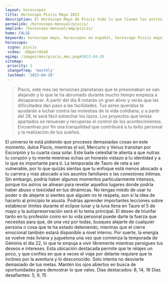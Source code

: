 ```yaml
---
layout: horoscopos
title: Horoscopo Piscis Mayo 2023
description: El Horóscopo Mayo de Piscis todo lo que tienen los astros preparados para este mes, amor, trabajo, familia. Todo sobre astrologia, tarot, predicciones. Horoscopo gratis en español, predicciones y astrología.
permalink: /horoscopo-mensual/piscis/
amplink: /horoscopo-mensual/amp/piscis/
home: FALSE
keywords: horóscopo mayo, horoscopos en español, horóscopo Piscis mayo , horóscopo esperanza gracia, horoscop, horóscopos gratis, horoscopo Piscis, Tarot, Astrologia, Zodíaco, Piscis, horoscopo gratis, horoscopo del mes 
horoscopo:
 signo: piscis
 video: -DQpmrrAIeU
ogimg: /images/mes/piscis_mes.png#2023-04-28
sitemap:
 priority: 1
 changefreq: 'monthly'
 lastmod: '2023-04-28'
---
```



 > Piscis, este mes las tensiones planetarias que te presionaban se van alejando y lo que te ha abrumado durante mucho tiempo empieza a desaparecer. A partir del día 8 notarás un gran alivio y verás que las dificultades dan paso a las facilidades. Tus seres queridos te ayudarán a luchar contra las molestias de la vida cotidiana, y a partir del 26, te será fácil estrechar los lazos. Los proyectos que tenías apartados se renuevan y recuperas el control de los acontecimientos. Encuentras por fin una tranquilidad que contribuirá a tu éxito personal y la realización de tus sueños.



El universo te está pidiendo que proceses demasiadas cosas en este momento, dulce Piscis, mientras el sol, Mercurio y Venus transitan por Escorpión y tu cuarta casa solar. Este baile celestial te alienta a que nutras tu corazón y tu mente mientras echas un honesto vistazo a tu identidad y a lo que es importante para ti. La temporada de Tauro de reta a ser vulnerable, por lo que quizás sientas que tu enfoque está menos abocado a tu carrera y más abocado a los asuntos familiares o las conexiones íntimas.
Sin embargo, podría haber algunos momentos particularmente intensos, porque los astros se alinean para revelar aquellos lugares donde podría haber abuso o toxicidad en tus dinámicas. No tengas miedo de usar tu poder o de alejarte si sientes que alguien no te respeta, aun si la idea de hacerlo al principio te asusta.
Podrías aprender importantes lecciones sobre establecer límites durante el eclipse lunar y la luna llena en Tauro el 5 de mayo y la autopreservación será el tu tema principal. El deseo de triunfar tanto en tu profesión como en tu vida personal puede darte la fuerza que necesitas para que, de una vez por todas, busques alejarte de cualquier persona o cosa que te ha estado deteniendo, mientras que el cierre emocional también estará disponible a nivel interno.
Por suerte, la energía se vuelve más liviana y juguetona una vez que comienza la temporada de Géminis el día 22, lo que te empuja a vivir libremente mientras persigues tus deseos e intereses. Esta ubicación destacada permite que te relajes un poco, y que confíes en que a veces el viaje por delante requiere que te inclines por la aventura y lo desconocido. Solo intenta no desviarte demasiado de tus metas. Mantén los ojos abiertos en busca de oportunidades para demostrar lo que vales.
Días destacados: 8, 14, 18
Días desafiantes: 5, 9, 15